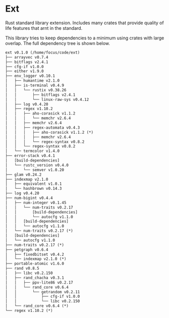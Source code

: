 # Ext

Rust standard library extension. Includes many crates that provide quality of life 
features that arnt in the standard.


This library tries to keep dependencies to a minimum using crates with large 
overlap. The full dependency tree is shown below.

```txt
ext v0.1.0 (/home/focus/code/ext)
├── arrayvec v0.7.4
├── bitflags v2.4.1
├── cfg-if v1.0.0
├── either v1.9.0
├── env_logger v0.10.1
│   ├── humantime v2.1.0
│   ├── is-terminal v0.4.9
│   │   └── rustix v0.38.26
│   │       ├── bitflags v2.4.1
│   │       └── linux-raw-sys v0.4.12
│   ├── log v0.4.20
│   ├── regex v1.10.2
│   │   ├── aho-corasick v1.1.2
│   │   │   └── memchr v2.6.4
│   │   ├── memchr v2.6.4
│   │   ├── regex-automata v0.4.3
│   │   │   ├── aho-corasick v1.1.2 (*)
│   │   │   ├── memchr v2.6.4
│   │   │   └── regex-syntax v0.8.2
│   │   └── regex-syntax v0.8.2
│   └── termcolor v1.4.0
├── error-stack v0.4.1
│   [build-dependencies]
│   └── rustc_version v0.4.0
│       └── semver v1.0.20
├── glam v0.24.2
├── indexmap v2.1.0
│   ├── equivalent v1.0.1
│   └── hashbrown v0.14.3
├── log v0.4.20
├── num-bigint v0.4.4
│   ├── num-integer v0.1.45
│   │   └── num-traits v0.2.17
│   │       [build-dependencies]
│   │       └── autocfg v1.1.0
│   │   [build-dependencies]
│   │   └── autocfg v1.1.0
│   └── num-traits v0.2.17 (*)
│   [build-dependencies]
│   └── autocfg v1.1.0
├── num-traits v0.2.17 (*)
├── petgraph v0.6.4
│   ├── fixedbitset v0.4.2
│   └── indexmap v2.1.0 (*)
├── portable-atomic v1.6.0
├── rand v0.8.5
│   ├── libc v0.2.150
│   ├── rand_chacha v0.3.1
│   │   ├── ppv-lite86 v0.2.17
│   │   └── rand_core v0.6.4
│   │       └── getrandom v0.2.11
│   │           ├── cfg-if v1.0.0
│   │           └── libc v0.2.150
│   └── rand_core v0.6.4 (*)
└── regex v1.10.2 (*)
```
